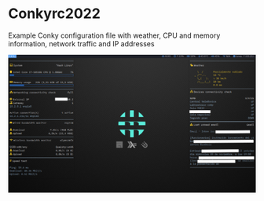 # Conkyrc2022
Example Conky configuration file with weather, CPU and memory information, network traffic and IP addresses

![alt text](https://github.com/jonathanburgossaldivia/Conkyrc2022/blob/main/conky_screenshot.png)

